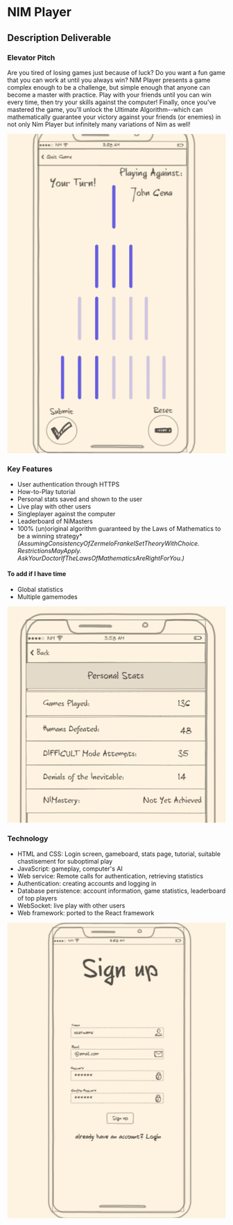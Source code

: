 # NIM Player

## Description Deliverable

### Elevator Pitch

Are you tired of losing games just because of luck? Do you want a fun game that you can work at until you always win? NIM Player presents a game complex enough to be a challenge, but simple enough that anyone can become a master with practice. Play with your friends until you can win every time, then try your skills against the computer! Finally, once you've mastered the game, you'll unlock the Ultimate Algorithm--which can mathematically guarantee your victory against your friends (or enemies) in not only Nim Player but infinitely many variations of Nim as well!

![Gameboard](img/gameboard.png)

### Key Features

- User authentication through HTTPS
- How-to-Play tutorial
- Personal stats saved and shown to the user
- Live play with other users
- Singleplayer against the computer
- Leaderboard of NiMasters
- 100% (un)original algorithm guaranteed by the Laws of Mathematics to be a winning strategy* _(AssumingConsistencyOfZermeloFrankelSetTheoryWithChoice. RestrictionsMayApply. AskYourDoctorIfTheLawsOfMathematicsAreRightForYou.)_

#### To add if I have time

- Global statistics
- Multiple gamemodes

![Statistics page](img/stats.png)

### Technology

- HTML and CSS: Login screen, gameboard, stats page, tutorial, suitable chastisement for suboptimal play
- JavaScript: gameplay, computer's AI
- Web service: Remote calls for authentication, retrieving statistics
- Authentication: creating accounts and logging in
- Database persistence: account information, game statistics, leaderboard of top players
- WebSocket: live play with other users
- Web framework: ported to the React framework

![Signup page](img/signup.png)
